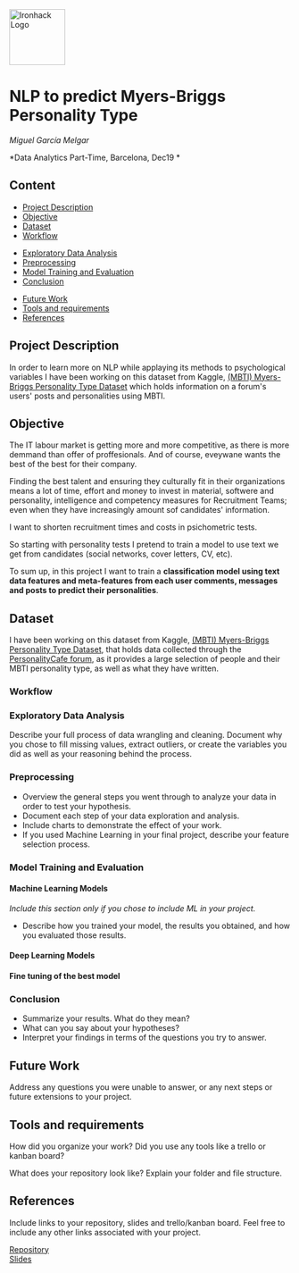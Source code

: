 <img src="https://bit.ly/2VnXWr2" alt="Ironhack Logo" width="100"/>

# NLP to predict Myers-Briggs Personality Type
*Miguel García Melgar*

*Data Analytics Part-Time, Barcelona, Dec19 *

## Content
- [Project Description](#project-description)
- [Objective](#objective)
- [Dataset](#dataset)
- [Workflow](#workflow)
*  [Exploratory Data Analysis](#exploratory-data-analysis)
*  [Preprocessing](#preprocessing)
*  [Model Training and Evaluation](#model-training-and-evaluation)
*  [Conclusion](#conclusion)
- [Future Work](#future-work)
- [Tools and requirements](#tools-requirements)
- [References](#references)

## Project Description
In order to learn more on NLP while applaying its methods to psychological variables I have been working on this dataset from Kaggle, [(MBTI) Myers-Briggs Personality Type Dataset](https://www.kaggle.com/datasnaek/mbti-type) which holds information on a forum's users' posts and personalities using MBTI.

## Objective
The IT labour market is getting more and more competitive, as there is more demmand than offer of proffesionals. And of course, eveywane wants the best of the best for their company.

Finding the best talent and ensuring they culturally fit in their organizations means a lot of time, effort and money to invest in material, softwere and personality, intelligence and competency measures for Recruitment Teams; even when they have increasingly amount sof candidates' information.

I want to shorten recruitment times and costs in psichometric tests.

So starting with personality tests I pretend to train a model to use text we get from candidates (social networks, cover letters, CV, etc).

To sum up, in this project I want to train a **classification model using text data features and meta-features from each user comments, messages and posts to predict their personalities**.

## Dataset
I have been working on this dataset from Kaggle, [(MBTI) Myers-Briggs Personality Type Dataset](https://www.kaggle.com/datasnaek/mbti-type), that holds data collected through the [PersonalityCafe forum](http://personalitycafe.com/forum/), as it provides a large selection of people and their MBTI personality type, as well as what they have written. 

### Workflow
### Exploratory Data Analysis
Describe your full process of data wrangling and cleaning. Document why you chose to fill missing values, extract outliers, or create the variables you did as well as your reasoning behind the process.

### Preprocessing
* Overview the general steps you went through to analyze your data in order to test your hypothesis.
* Document each step of your data exploration and analysis.
* Include charts to demonstrate the effect of your work.
* If you used Machine Learning in your final project, describe your feature selection process.

### Model Training and Evaluation
#### Machine Learning Models
*Include this section only if you chose to include ML in your project.*
* Describe how you trained your model, the results you obtained, and how you evaluated those results.
#### Deep Learning Models
#### Fine tuning of the best model

### Conclusion
* Summarize your results. What do they mean?
* What can you say about your hypotheses?
* Interpret your findings in terms of the questions you try to answer.

## Future Work
Address any questions you were unable to answer, or any next steps or future extensions to your project.


## Tools and requirements
How did you organize your work? Did you use any tools like a trello or kanban board?

What does your repository look like? Explain your folder and file structure.

## References
Include links to your repository, slides and trello/kanban board. Feel free to include any other links associated with your project.


[Repository](https://github.com/)  
[Slides](https://slides.com/)  
